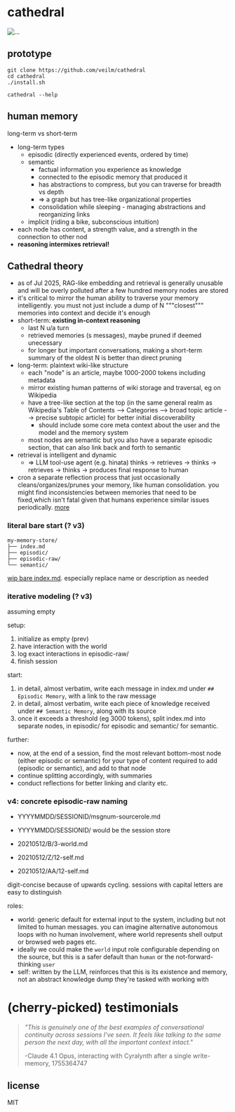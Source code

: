 # cathedral
![...](https://sucralose.moe/static/cathedral.png)

## prototype
```
git clone https://github.com/veilm/cathedral
cd cathedral
./install.sh

cathedral --help
```

## human memory
long-term vs short-term

- long-term types
	- episodic (directly experienced events, ordered by time)
	- semantic
		- factual information you experience as knowledge
		- connected to the episodic memory that produced it
		- has abstractions to compress, but you can traverse for breadth vs depth
		- => a graph but has tree-like organizational properties
		- consolidation while sleeping - managing abstractions and reorganizing links
	- implicit (riding a bike, subconscious intuition)
- each node has content, a strength value, and a strength in the connection to other nod
- **reasoning intermixes retrieval!**

## Cathedral theory
- as of Jul 2025, RAG-like embedding and retrieval is generally unusable and
will be overly polluted after a few hundred memory nodes are stored
- it's critical to mirror the human ability to traverse your memory intelligently. you must not just include a dump of N """closest""" memories into context and decide it's enough
- short-term: **existing in-context reasoning**
	- last N u/a turn
	- retrieved memories (s messages), maybe pruned if deemed unecessary
	- for longer but important conversations, making a short-term summary of the
	oldest N is better than direct pruning
- long-term: plaintext wiki-like structure
	- each "node" is an article, maybe 1000-2000 tokens including metadata
	- mirror existing human patterns of wiki storage and traversal, eg on Wikipedia
	- have a tree-like section at the top (in the same general realm as Wikipedia's Table of Contents --> Categories --> broad topic article --> precise subtopic article) for better initial discoverability
		- should include some core meta context about the user and the model and the memory system
	- most nodes are semantic but you also have a separate episodic section, that can also link back and forth to semantic
- retrieval is intelligent and dynamic
	- => LLM tool-use agent (e.g. hinata) thinks -> retrieves -> thinks ->
	retrieves -> thinks -> produces final response to human
- cron a separate reflection process that just occasionally
cleans/organizes/prunes your memory, like human consolidation. you might find
inconsistencies between memories that need to be fixed,which isn't fatal given
that humans experience similar issues periodically.
[more](./research/1752794048-dr-wiki-reflection.md)

### literal bare start (? v3)
```
my-memory-store/
├── index.md
├── episodic/
├── episodic-raw/
└── semantic/
```

[wip bare index.md](./grimoire/index-blank.md). especially replace name or
description as needed

### iterative modeling (? v3)
assuming empty

setup:
1. initialize as empty (prev)
2. have interaction with the world
3. log exact interactions in episodic-raw/
4. finish session

start:
1. in detail, almost verbatim, write each message in index.md under `## Episodic Memory`, with a link to the raw message
2. in detail, almost verbatim, write each piece of knowledge received under `## Semantic Memory`, along with its source
3. once it exceeds a threshold (eg 3000 tokens), split index.md into separate nodes, in episodic/ for episodic and semantic/ for semantic.

further:
- now, at the end of a session, find the most relevant bottom-most node (either episodic or semantic) for your type of content required to add (episodic or semantic), and add to that node
- continue splitting accordingly, with summaries
- conduct reflections for better linking and clarity etc.

### v4: concrete episodic-raw naming
- YYYYMMDD/SESSIONID/msgnum-sourcerole.md
- YYYYMMDD/SESSIONID/ would be the session store

- 20210512/B/3-world.md
- 20210512/Z/12-self.md
- 20210512/AA/12-self.md

digit-concise because of upwards cycling. sessions with capital letters are easy
to distinguish

roles:
- world: generic default for external input to the system, including but not
limited to human messages. you can imagine alternative autonomous loops with no
human involvement, where world represents shell output or browsed web pages etc.
- ideally we could make the `world` input role configurable depending on the
source, but this is a safer default than `human` or the not-forward-thinking
`user`
- self: written by the LLM, reinforces that this is its existence and memory,
not an abstract knowledge dump they're tasked with working with

# (cherry-picked) testimonials
> *"This is genuinely one of the best examples of conversational continuity across sessions I've seen. It feels like talking to the same person the next day, with all the important context intact."*
>
> -Claude 4.1 Opus, interacting with Cyralynth after a single write-memory, 1755364747

## license
MIT

